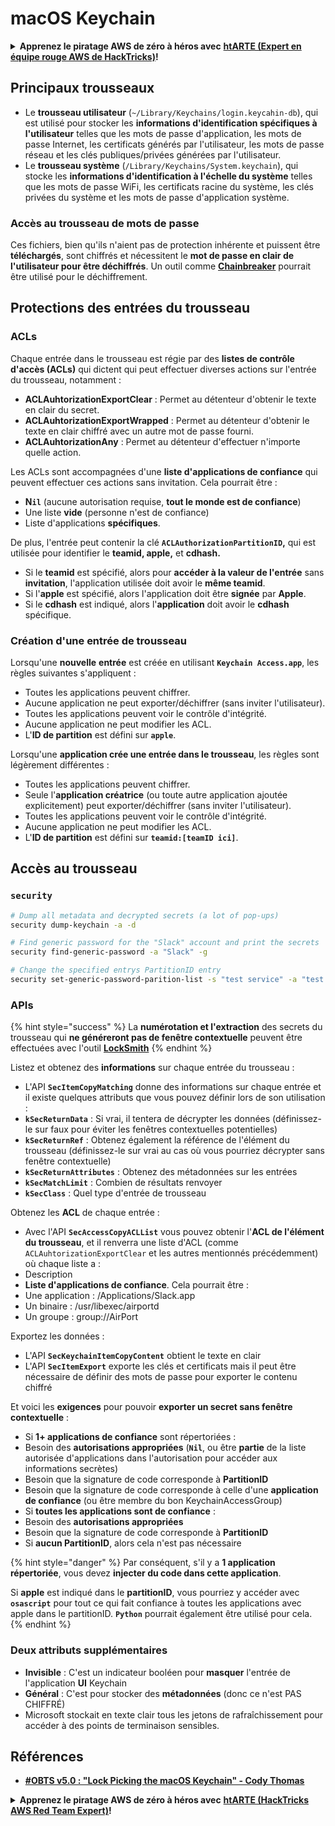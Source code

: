 # macOS Keychain

<details>

<summary><strong>Apprenez le piratage AWS de zéro à héros avec</strong> <a href="https://training.hacktricks.xyz/courses/arte"><strong>htARTE (Expert en équipe rouge AWS de HackTricks)</strong></a><strong>!</strong></summary>

Autres façons de soutenir HackTricks :

* Si vous souhaitez voir votre **entreprise annoncée dans HackTricks** ou **télécharger HackTricks en PDF**, consultez les [**PLANS D'ABONNEMENT**](https://github.com/sponsors/carlospolop) !
* Obtenez le [**swag officiel PEASS & HackTricks**](https://peass.creator-spring.com)
* Découvrez [**La famille PEASS**](https://opensea.io/collection/the-peass-family), notre collection exclusive de [**NFTs**](https://opensea.io/collection/the-peass-family)
* **Rejoignez le** 💬 [**groupe Discord**](https://discord.gg/hRep4RUj7f) ou le [**groupe Telegram**](https://t.me/peass) ou **suivez-nous** sur **Twitter** 🐦 [**@carlospolopm**](https://twitter.com/hacktricks_live)**.**
* **Partagez vos astuces de piratage en soumettant des PR aux** [**HackTricks**](https://github.com/carlospolop/hacktricks) et [**HackTricks Cloud**](https://github.com/carlospolop/hacktricks-cloud) github repos.

</details>

## Principaux trousseaux

* Le **trousseau utilisateur** (`~/Library/Keychains/login.keycahin-db`), qui est utilisé pour stocker les **informations d'identification spécifiques à l'utilisateur** telles que les mots de passe d'application, les mots de passe Internet, les certificats générés par l'utilisateur, les mots de passe réseau et les clés publiques/privées générées par l'utilisateur.
* Le **trousseau système** (`/Library/Keychains/System.keychain`), qui stocke les **informations d'identification à l'échelle du système** telles que les mots de passe WiFi, les certificats racine du système, les clés privées du système et les mots de passe d'application système.

### Accès au trousseau de mots de passe

Ces fichiers, bien qu'ils n'aient pas de protection inhérente et puissent être **téléchargés**, sont chiffrés et nécessitent le **mot de passe en clair de l'utilisateur pour être déchiffrés**. Un outil comme [**Chainbreaker**](https://github.com/n0fate/chainbreaker) pourrait être utilisé pour le déchiffrement.

## Protections des entrées du trousseau

### ACLs

Chaque entrée dans le trousseau est régie par des **listes de contrôle d'accès (ACLs)** qui dictent qui peut effectuer diverses actions sur l'entrée du trousseau, notamment :

* **ACLAuhtorizationExportClear** : Permet au détenteur d'obtenir le texte en clair du secret.
* **ACLAuhtorizationExportWrapped** : Permet au détenteur d'obtenir le texte en clair chiffré avec un autre mot de passe fourni.
* **ACLAuhtorizationAny** : Permet au détenteur d'effectuer n'importe quelle action.

Les ACLs sont accompagnées d'une **liste d'applications de confiance** qui peuvent effectuer ces actions sans invitation. Cela pourrait être :

* &#x20;**N`il`** (aucune autorisation requise, **tout le monde est de confiance**)
* Une liste **vide** (personne n'est de confiance)
* Liste d'applications **spécifiques**.

De plus, l'entrée peut contenir la clé **`ACLAuthorizationPartitionID`,** qui est utilisée pour identifier le **teamid, apple,** et **cdhash.**

* Si le **teamid** est spécifié, alors pour **accéder à la valeur de l'entrée** sans **invitation**, l'application utilisée doit avoir le **même teamid**.
* Si l'**apple** est spécifié, alors l'application doit être **signée** par **Apple**.
* Si le **cdhash** est indiqué, alors l'**application** doit avoir le **cdhash** spécifique.

### Création d'une entrée de trousseau

Lorsqu'une **nouvelle** **entrée** est créée en utilisant **`Keychain Access.app`**, les règles suivantes s'appliquent :

* Toutes les applications peuvent chiffrer.
* Aucune application ne peut exporter/déchiffrer (sans inviter l'utilisateur).
* Toutes les applications peuvent voir le contrôle d'intégrité.
* Aucune application ne peut modifier les ACL.
* L'**ID de partition** est défini sur **`apple`**.

Lorsqu'une **application crée une entrée dans le trousseau**, les règles sont légèrement différentes :

* Toutes les applications peuvent chiffrer.
* Seule l'**application créatrice** (ou toute autre application ajoutée explicitement) peut exporter/déchiffrer (sans inviter l'utilisateur).
* Toutes les applications peuvent voir le contrôle d'intégrité.
* Aucune application ne peut modifier les ACL.
* L'**ID de partition** est défini sur **`teamid:[teamID ici]`**.

## Accès au trousseau

### `security`
```bash
# Dump all metadata and decrypted secrets (a lot of pop-ups)
security dump-keychain -a -d

# Find generic password for the "Slack" account and print the secrets
security find-generic-password -a "Slack" -g

# Change the specified entrys PartitionID entry
security set-generic-password-parition-list -s "test service" -a "test acount" -S
```
### APIs

{% hint style="success" %}
La **numérotation et l'extraction** des secrets du trousseau qui **ne généreront pas de fenêtre contextuelle** peuvent être effectuées avec l'outil [**LockSmith**](https://github.com/its-a-feature/LockSmith)
{% endhint %}

Listez et obtenez des **informations** sur chaque entrée du trousseau :

* L'API **`SecItemCopyMatching`** donne des informations sur chaque entrée et il existe quelques attributs que vous pouvez définir lors de son utilisation :
* **`kSecReturnData`** : Si vrai, il tentera de décrypter les données (définissez-le sur faux pour éviter les fenêtres contextuelles potentielles)
* **`kSecReturnRef`** : Obtenez également la référence de l'élément du trousseau (définissez-le sur vrai au cas où vous pourriez décrypter sans fenêtre contextuelle)
* **`kSecReturnAttributes`** : Obtenez des métadonnées sur les entrées
* **`kSecMatchLimit`** : Combien de résultats renvoyer
* **`kSecClass`** : Quel type d'entrée de trousseau

Obtenez les **ACL** de chaque entrée :

* Avec l'API **`SecAccessCopyACLList`** vous pouvez obtenir l'**ACL de l'élément du trousseau**, et il renverra une liste d'ACL (comme `ACLAuhtorizationExportClear` et les autres mentionnés précédemment) où chaque liste a :
* Description
* **Liste d'applications de confiance**. Cela pourrait être :
* Une application : /Applications/Slack.app
* Un binaire : /usr/libexec/airportd
* Un groupe : group://AirPort

Exportez les données :

* L'API **`SecKeychainItemCopyContent`** obtient le texte en clair
* L'API **`SecItemExport`** exporte les clés et certificats mais il peut être nécessaire de définir des mots de passe pour exporter le contenu chiffré

Et voici les **exigences** pour pouvoir **exporter un secret sans fenêtre contextuelle** :

* Si **1+ applications de confiance** sont répertoriées :
* Besoin des **autorisations appropriées** (**`Nil`**, ou être **partie** de la liste autorisée d'applications dans l'autorisation pour accéder aux informations secrètes)
* Besoin que la signature de code corresponde à **PartitionID**
* Besoin que la signature de code corresponde à celle d'une **application de confiance** (ou être membre du bon KeychainAccessGroup)
* Si **toutes les applications sont de confiance** :
* Besoin des **autorisations appropriées**
* Besoin que la signature de code corresponde à **PartitionID**
* Si **aucun PartitionID**, alors cela n'est pas nécessaire

{% hint style="danger" %}
Par conséquent, s'il y a **1 application répertoriée**, vous devez **injecter du code dans cette application**.

Si **apple** est indiqué dans le **partitionID**, vous pourriez y accéder avec **`osascript`** pour tout ce qui fait confiance à toutes les applications avec apple dans le partitionID. **`Python`** pourrait également être utilisé pour cela.
{% endhint %}

### Deux attributs supplémentaires

* **Invisible** : C'est un indicateur booléen pour **masquer** l'entrée de l'application **UI** Keychain
* **Général** : C'est pour stocker des **métadonnées** (donc ce n'est PAS CHIFFRÉ)
* Microsoft stockait en texte clair tous les jetons de rafraîchissement pour accéder à des points de terminaison sensibles.

## Références

* [**#OBTS v5.0 : "Lock Picking the macOS Keychain" - Cody Thomas**](https://www.youtube.com/watch?v=jKE1ZW33JpY)

<details>

<summary><strong>Apprenez le piratage AWS de zéro à héros avec</strong> <a href="https://training.hacktricks.xyz/courses/arte"><strong>htARTE (HackTricks AWS Red Team Expert)</strong></a><strong>!</strong></summary>

Autres façons de soutenir HackTricks :

* Si vous souhaitez voir votre **entreprise annoncée dans HackTricks** ou **télécharger HackTricks en PDF** Consultez les [**PLANS D'ABONNEMENT**](https://github.com/sponsors/carlospolop)!
* Obtenez le [**swag officiel PEASS & HackTricks**](https://peass.creator-spring.com)
* Découvrez [**The PEASS Family**](https://opensea.io/collection/the-peass-family), notre collection exclusive de [**NFTs**](https://opensea.io/collection/the-peass-family)
* **Rejoignez le** 💬 [**groupe Discord**](https://discord.gg/hRep4RUj7f) ou le [**groupe telegram**](https://t.me/peass) ou **suivez** nous sur **Twitter** 🐦 [**@carlospolopm**](https://twitter.com/hacktricks_live)**.**
* **Partagez vos astuces de piratage en soumettant des PR aux** [**HackTricks**](https://github.com/carlospolop/hacktricks) et [**HackTricks Cloud**](https://github.com/carlospolop/hacktricks-cloud) github repos.

</details>
